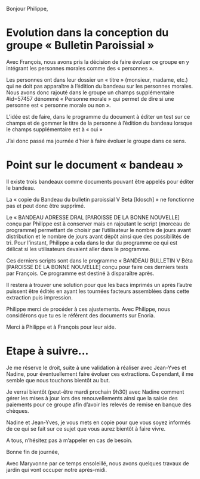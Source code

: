 Bonjour Philippe,

 

# Evolution dans la conception du groupe « Bulletin Paroissial »
 

Avec François, nous avons pris la décision de faire évoluer ce groupe en y intégrant les personnes morales comme des « personnes ».

 

Les personnes ont dans leur dossier un « titre » (monsieur, madame, etc.) qui ne doit pas apparaître à l’édition du bandeau sur les personnes morales. Nous avons donc rajouté dans le groupe un champs supplémentaire #id=57457 dénommé « Personne morale » qui permet de dire si une personne est « personne morale ou non ».

 

L’idée est de faire, dans le programme du document à éditer un test sur ce champs et de gommer le titre de la personne à l’édition du bandeau lorsque le champs supplémentaire est à « oui »

 

J’ai donc passé ma journée d’hier à faire évoluer le groupe dans ce sens.

 

# Point sur le document « bandeau »
 

Il existe trois bandeaux comme documents pouvant être appelés pour éditer le bandeau.

 

La « copie du Bandeau du bulletin paroissial V Beta [ldosch] » ne fonctionne pas et peut donc être supprimé.

 

Le « BANDEAU ADRESSE DRAL [PAROISSE DE LA BONNE NOUVELLE] conçu par Philippe est à conserver mais en rajoutant le script (morceau de programme) permettant de choisir par l’utilisateur le nombre de jours avant distribution et le nombre de jours avant dépôt ainsi que des possibilités de tri. Pour l’instant, Philippe a cela dans le dur du programme ce qui est délicat si les utilisateurs devaient aller dans le programme.

 

Ces derniers scripts sont dans le programme « BANDEAU BULLETIN V Béta [PAROISSE DE LA BONNE NOUVELLE] conçu pour faire ces derniers tests par François. Ce programme est destiné à disparaître après.

 

Il restera à trouver une solution pour que les bacs imprimés un après l’autre puissent être édités en ayant les tournées facteurs assemblées dans cette extraction puis impression.

 

Philippe merci de procéder à ces ajustements. Avec Philippe, nous considérons que tu es le référent des documents sur Enoria.

 

Merci à Philippe et à François pour leur aide.

 

# Etape à suivre…
 

Je me réserve le droit, suite à une validation à réaliser avec Jean-Yves et Nadine, pour éventuellement faire évoluer ces extractions. Cependant, il me semble que nous touchons bientôt au but.

 

Je verrai bientôt (peut-être mardi prochain 9h30) avec Nadine comment gérer les mises à jour lors des renouvellements ainsi que la saisie des paiements pour ce groupe afin d’avoir les relevés de remise en banque des chèques.

 

Nadine et Jean-Yves, je vous mets en copie pour que vous soyez informés de ce qui se fait sur ce sujet que vous aurez bientôt à faire vivre.

 

A tous, n’hésitez pas à m’appeler en cas de besoin.

 

Bonne fin de journée,

 

Avec Maryvonne par ce temps ensoleillé, nous avons quelques travaux de jardin qui vont occuper notre après-midi.

